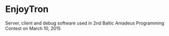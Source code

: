 # EnjoyTron
Server, client and debug software used in 2nd Baltic Amadeus Programming Contest on March 10, 2015
